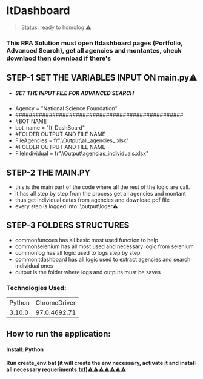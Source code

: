 # ItDashboard

> Status: ready to homolog ⚠️

### This RPA Solution must open Itdashboard pages (Portfolio, Advanced Search), get all agencies and montantes, check downlaod then download if there's

## STEP-1 SET THE VARIABLES INPUT ON  main.py⚠️
+ ##### SET THE INPUT FILE FOR ADVANCED SEARCH
+  Agency = "National Science Foundation"
+ ##################################################
+ #BOT NAME
+ bot_name = "It_DashBoard"
+ #FOLDER OUTPUT AND FILE NAME
+ FileAgencies = fr".\Output\all_agencies_.xlsx" 
+ #FOLDER OUTPUT AND FILE NAME 
+ FileIndividual = fr".\Output\agencias_individuais.xlsx"

## STEP-2 THE MAIN.PY 
+ this is the main part of the code where all the rest of the logic are call.
+  it has all step by step from the process get all agencies and montant
+ thus get individual datas from agencies and download pdf file
+ every step is logged into .\output\loger⚠️

## STEP-3 FOLDERS STRUCTURES
+ commonfuncoes has all basic most used function to help 
+ commonselenium has all most used and necessary logic from selenium
+ commonlog has all logic used to logs step by step
+ commonitdashboard has all logic used to extract agencies and search individual ones
+ output is the folder where logs and outputs must be saves


### Technologies Used:
<table>
  <tr>
  <td>Python</td>
  <td> ChromeDriver</td>
  </tr>
  <td>3.10.0</td>
  <td>97.0.4692.71</td>
  <tr>
  </tr> 
</table>

## How to run the application:
#### Install: Python
#### Run create_env.bat (it will create the env necessary, activate it and install all necessary requeriments.txt)⚠️⚠️⚠️⚠️⚠️⚠️⚠️
